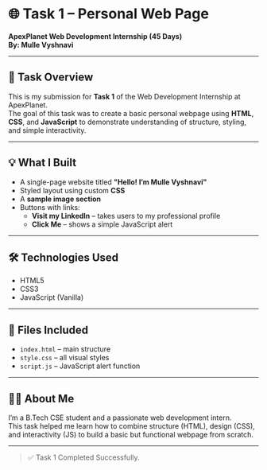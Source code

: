 # 🌐 Task 1 – Personal Web Page  
**ApexPlanet Web Development Internship (45 Days)**  
**By: Mulle Vyshnavi**

---

## 📌 Task Overview  
This is my submission for **Task 1** of the Web Development Internship at ApexPlanet.  
The goal of this task was to create a basic personal webpage using **HTML**, **CSS**, and **JavaScript** to demonstrate understanding of structure, styling, and simple interactivity.

---

## 💡 What I Built
- A single-page website titled **"Hello! I’m Mulle Vyshnavi"**
- Styled layout using custom **CSS**
- A **sample image section**
- Buttons with links:
  - **Visit my LinkedIn** – takes users to my professional profile  
  - **Click Me** – shows a simple JavaScript alert

---

## 🛠️ Technologies Used
- HTML5  
- CSS3  
- JavaScript (Vanilla)

---

## 📂 Files Included
- `index.html` – main structure
- `style.css` – all visual styles
- `script.js` – JavaScript alert function

---

## 🙋‍♀️ About Me  
I’m a B.Tech CSE student and a passionate web development intern.  
This task helped me learn how to combine structure (HTML), design (CSS), and interactivity (JS) to build a basic but functional webpage from scratch.

---

> ✅ Task 1 Completed Successfully.
